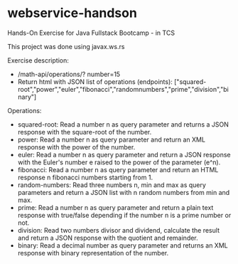 # webservice-handson
Hands-On Exercise for Java Fullstack Bootcamp - in TCS

This project was done using javax.ws.rs

Exercise description:

 - /math-api/operations/<operation-name>? number=15
 - Return html with JSON list of operations (endpoints):
 ["squared-root","power","euler","fibonacci","randomnumbers","prime","division","binary"]
 
Operations:
 - squared-root: Read a number n as query parameter and returns a JSON response with the
square-root of the number.
 - power: Read a number n as query parameter and return an XML response with the power of
the number.
 - euler: Read a number n as query parameter and return a JSON response with the Euler's
number e raised to the power of the parameter (e^n).
 - fibonacci: Read a number n as query parameter and return an HTML response n fibonacci
numbers starting from 1.
 - random-numbers: Read three numbers n, min and max as query parameters and return a
JSON list with n random numbers from min and max.
 - prime: Read a number n as query parameter and return a plain text response with true/false
depending if the number n is a prime number or not.
 - division: Read two numbers divisor and dividend, calculate the result and return a JSON
response with the quotient and remainder.
 - binary: Read a decimal number as query parameter and returns an XML response with binary
representation of the number.


